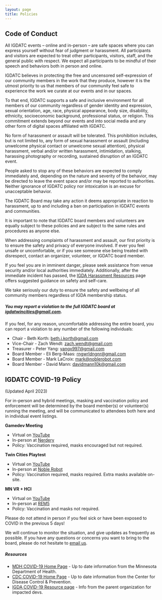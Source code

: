 ```yaml
---
layout: page
title: Policies
---
```


<h2 id='code-of-conduct'>Code of Conduct</h2>

All IGDATC events – online and in-person – are safe spaces where you can express yourself without fear of judgment or harassment. All participants and visitors are expected to treat other participants, visitors, staff, and the general public with respect. We expect all participants to be mindful of their speech and behaviors both in person and online.

IGDATC believes in protecting the free and uncensored self-expression of our community members in the work that they produce, however it is the utmost priority to us that members of our community feel safe to experience the work we curate at our events and in our spaces.

To that end, IGDATC supports a safe and inclusive environment for all members of our community regardless of gender identity and expression, sexual orientation, age, race, physical appearance, body size, disability, ethnicity, socioeconomic background, professional status, or religion. This commitment extends beyond our events and into social media and any other form of digital spaces affiliated with IGDATC.

No form of harassment or assault will be tolerated. This prohibition includes, but is not limited to, any form of sexual harassment or assault (including unwelcome physical contact or unwelcome sexual attention), physical harassment, verbal and/or written harassment, intimidation, stalking, harassing photography or recording, sustained disruption of an IGDATC event.

People asked to stop any of these behaviors are expected to comply immediately and, depending on the nature and severity of the behavior, may be directed to leave the event space and/or may be reported to authorities. Neither ignorance of IGDATC policy nor intoxication is an excuse for unacceptable behavior.

The IGDATC Board may take any action it deems appropriate in reaction to harassment, up to and including a ban on participation in IGDATC events and communities.

It is important to note that IGDATC board members and volunteers are equally subject to these policies and are subject to the same rules and procedures as anyone else.

When addressing complaints of harassment and assault, our first priority is to ensure the safety and privacy of everyone involved. If ever you feel unsafe or uncomfortable, or if you see someone else being treated with disrespect, contact an organizer, volunteer, or IGDATC board member.

If you feel you are in imminent danger, please seek assistance from venue security and/or local authorities immediately. Additionally, after the immediate incident has passed, the [IGDA Harassment Resources](https://igda.org/resourcelibrary/harassment/) page offers suggested guidance on safety and self-care.

We take seriously our duty to ensure the safety and wellbeing of all community members regardless of IGDA membership status.

##### You may report a violation to the full IGDATC board at [igdatwincities@gmail.com](mailto:igdatwincities@gmail.com).

If you feel, for any reason, uncomfortable addressing the entire board, you can report a violation to any number of the following individuals:

* Chair - Beth Korth: [beth.j.korth@gmail.com](mailto:beth.j.korth@gmail.com)
* Vice-Chair - Zach Wendt: [zach.wendt@gmail.com](mailto:zach.wendt@gmail.com)
* Treasurer - Peter Yang: [yangx997@gmail.com](mailto:yangx997@gmail.com)
* Board Member - Eli Berg-Maas: [rngwrldngnr@gmail.com](mailto:rngwrldngnr@gmail.com)
* Board Member - Mark LaCroix: [mark@noblerobot.com](mailto:mark@noblerobot.com)
* Board Member - David Mann: [davidmann10k@gmail.com](mailto:davidmann10k@gmail.com)


<h2 id='covid-19-policy'>IGDATC COVID-19 Policy</h2>

(Updated April 2023)

For in-person and hybrid meetings, masking and vaccination policy and enforcement will be determined by the board member(s) or volunteer(s) running the meeting, and will be communicated to attendees both here and in individual event listings.

**Gamedev Meeting**

* Virtual on [YouTube](https://www.youtube.com/user/igdatc)
* In-person at [Nerdery](https://www.nerdery.com/)
* Policy: Vaccination required, masks encouraged but not required.

**Twin Cities Playtest**

* Virtual on [YouTube](https://www.youtube.com/user/igdatc)
* In-person at [Noble Robot](https://noblerobot.com/office)
* Policy: Vaccination required, masks required. Extra masks available on-site.

**MN VR + HCI**

* Virtual on [YouTube](https://www.youtube.com/user/igdatc)
* In-person at [REM5](https://www.rem5vr.com/)
* Policy: Vaccination and masks not required.

Please do not attend in person if you feel sick or have been exposed to COVID in the previous 5 days!

We will continue to monitor the situation, and give updates as frequently as possible. If you have any questions or concerns you want to bring to the board, please do not hesitate to [email us](mailto:igdatwincities@gmail.com).

##### Resources

* [MDH COVID-19 Home Page](https://www.health.state.mn.us/diseases/coronavirus/index.html) - Up to date information from the Minnesota Department of Health.
* [CDC COVID-19 Home Page](https://www.cdc.gov/coronavirus/2019-ncov/index.html) - Up to date information from the Center for Disease Control & Prevention.
* [IGDA COVID-19 Resource page](https://igda.org/resources/covid-19-resources/) - Info from the parent organization for impacted devs.
